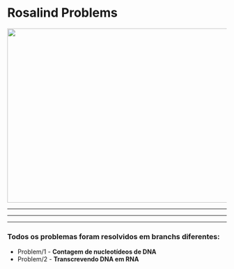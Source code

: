 # Rosalind Problems

<img src="https://www.thoughtco.com/thmb/ekbqfxW7pRkCaMj_-VxSR3w6lBQ=/1500x0/filters:no_upscale():max_bytes(150000):strip_icc():format(webp)/3-D_DNA-56a09ae45f9b58eba4b20266.jpg" width="700" height="400">

---
***
___

### Todos os problemas foram resolvidos em branchs diferentes:
* Problem/1 - **Contagem de nucleotídeos de DNA**
* Problem/2 - **Transcrevendo DNA em RNA**

